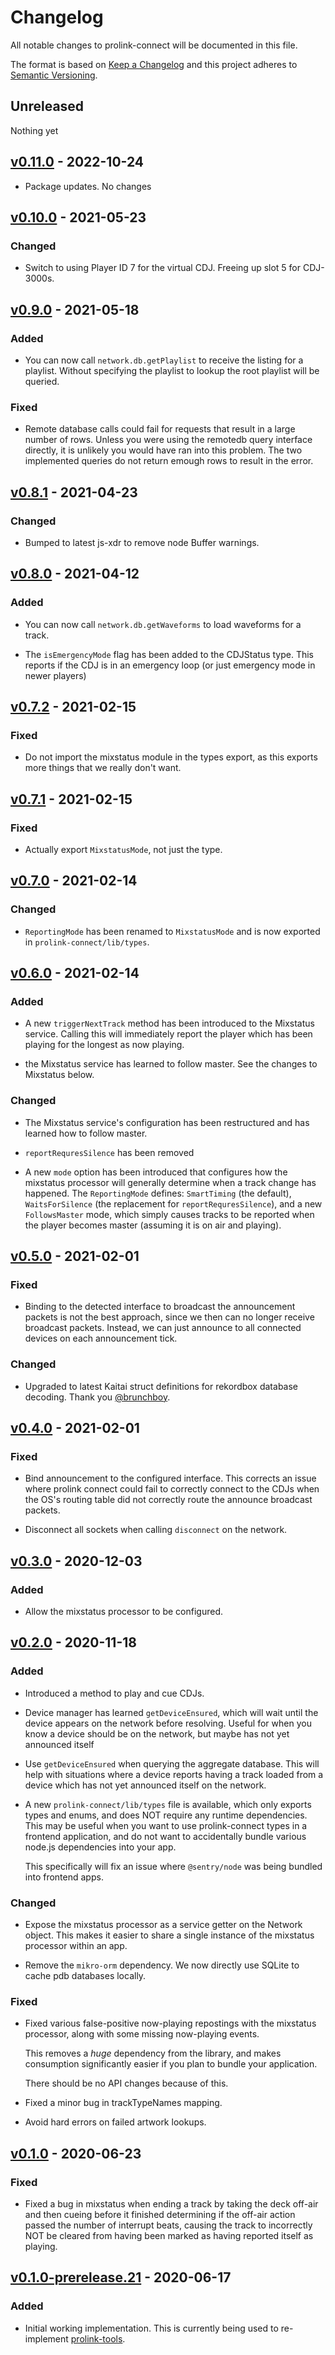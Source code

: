 # Changelog

All notable changes to prolink-connect will be documented in this file.

The format is based on [Keep a Changelog](http://keepachangelog.com/en/1.0.0/)
and this project adheres to [Semantic Versioning](http://semver.org/spec/v2.0.0.html).

## Unreleased

Nothing yet

## [v0.11.0] - 2022-10-24

- Package updates. No changes

## [v0.10.0] - 2021-05-23

### Changed

- Switch to using Player ID 7 for the virtual CDJ. Freeing up slot 5 for
  CDJ-3000s.

## [v0.9.0] - 2021-05-18

### Added

- You can now call `network.db.getPlaylist` to receive the listing for a
  playlist. Without specifying the playlist to lookup the root playlist will be
  queried.

### Fixed

- Remote database calls could fail for requests that result in a large number
  of rows. Unless you were using the remotedb query interface directly, it is
  unlikely you would have ran into this problem. The two implemented queries do
  not return emough rows to result in the error.

## [v0.8.1] - 2021-04-23

### Changed

- Bumped to latest js-xdr to remove node Buffer warnings.

## [v0.8.0] - 2021-04-12

### Added

- You can now call `network.db.getWaveforms` to load waveforms for a track.

- The `isEmergencyMode` flag has been added to the CDJStatus type. This reports
  if the CDJ is in an emergency loop (or just emergency mode in newer players)

## [v0.7.2] - 2021-02-15

### Fixed

- Do not import the mixstatus module in the types export, as this exports more
  things that we really don't want.

## [v0.7.1] - 2021-02-15

### Fixed

- Actually export `MixstatusMode`, not just the type.

## [v0.7.0] - 2021-02-14

### Changed

- `ReportingMode` has been renamed to `MixstatusMode` and is now exported in
  `prolink-connect/lib/types`.

## [v0.6.0] - 2021-02-14

### Added

- A new `triggerNextTrack` method has been introduced to the Mixstatus service.
  Calling this will immediately report the player which has been playing for
  the longest as now playing.

- the Mixstatus service has learned to follow master. See the changes to
  Mixstatus below.

### Changed

- The Mixstatus service's configuration has been restructured and has learned
  how to follow master.

- `reportRequresSilence` has been removed

- A new `mode` option has been introduced that configures how the mixstatus
  processor will generally determine when a track change has happened. The
  `ReportingMode` defines: `SmartTiming` (the default), `WaitsForSilence`
  (the replacement for `reportRequresSilence`), and a new `FollowsMaster`
  mode, which simply causes tracks to be reported when the player becomes
  master (assuming it is on air and playing).

## [v0.5.0] - 2021-02-01

### Fixed

- Binding to the detected interface to broadcast the announcement packets is not
  the best approach, since we then can no longer receive broadcast packets.
  Instead, we can just announce to all connected devices on each announcement
  tick.

### Changed

- Upgraded to latest Kaitai struct definitions for rekordbox database decoding.
  Thank you [@brunchboy](https://github.com/brunchboy).

## [v0.4.0] - 2021-02-01

### Fixed

- Bind announcement to the configured interface. This corrects an issue where
  prolink connect could fail to correctly connect to the CDJs when the OS's
  routing table did not correctly route the announce broadcast packets.

- Disconnect all sockets when calling `disconnect` on the network.

## [v0.3.0] - 2020-12-03

### Added

- Allow the mixstatus processor to be configured.

## [v0.2.0] - 2020-11-18

### Added

- Introduced a method to play and cue CDJs.

- Device manager has learned `getDeviceEnsured`, which will wait until the
  device appears on the network before resolving. Useful for when you know a
  device should be on the network, but maybe has not yet announced itself

- Use `getDeviceEnsured` when querying the aggregate database. This will help
  with situations where a device reports having a track loaded from a device
  which has not yet announced itself on the network.

- A new `prolink-connect/lib/types` file is available, which only exports types
  and enums, and does NOT require any runtime dependencies. This may be useful
  when you want to use prolink-connect types in a frontend application, and do
  not want to accidentally bundle various node.js dependencies into your app.

  This specifically will fix an issue where `@sentry/node` was being bundled
  into frontend apps.

### Changed

- Expose the mixstatus processor as a service getter on the Network object.
  This makes it easier to share a single instance of the mixstatus processor
  within an app.

- Remove the `mikro-orm` dependency. We now directly use SQLite to cache pdb
  databases locally.

### Fixed

- Fixed various false-positive now-playing repostings with the mixstatus
  processor, along with some missing now-playing events.

  This removes a _huge_ dependency from the library, and makes consumption
  significantly easier if you plan to bundle your application.

  There should be no API changes because of this.

- Fixed a minor bug in trackTypeNames mapping.

- Avoid hard errors on failed artwork lookups.

## [v0.1.0] - 2020-06-23

### Fixed

- Fixed a bug in mixstatus when ending a track by taking the deck off-air and
  then cueing before it finished determining if the off-air action passed the
  number of interrupt beats, causing the track to incorrectly NOT be cleared
  from having been marked as having reported itself as playing.

## [v0.1.0-prerelease.21] - 2020-06-17

### Added

- Initial working implementation. This is currently being used to re-implement
  [prolink-tools](https://github.com/evanpurkhiser/prolink-tools).

[unreleased]: https://github.com/evanpurkhiser/prolink-connect/compare/v0.11.0...HEAD
[v0.11.0]: https://github.com/evanpurkhiser/prolink-connect/compare/v0.10.0...v0.11.0
[v0.10.0]: https://github.com/evanpurkhiser/prolink-connect/compare/v0.9.0...v0.10.0
[v0.9.0]: https://github.com/evanpurkhiser/prolink-connect/compare/v0.8.1...v0.9.0
[v0.8.1]: https://github.com/evanpurkhiser/prolink-connect/compare/v0.8.0...v0.8.1
[v0.8.0]: https://github.com/evanpurkhiser/prolink-connect/compare/v0.7.2...v0.8.0
[v0.7.2]: https://github.com/evanpurkhiser/prolink-connect/compare/v0.7.1...v0.7.2
[v0.7.1]: https://github.com/evanpurkhiser/prolink-connect/compare/v0.7.0...v0.7.1
[v0.7.0]: https://github.com/evanpurkhiser/prolink-connect/compare/v0.6.0...v0.7.0
[v0.6.0]: https://github.com/evanpurkhiser/prolink-connect/compare/v0.5.0...v0.6.0
[v0.5.0]: https://github.com/evanpurkhiser/prolink-connect/compare/v0.4.0...v0.5.0
[v0.4.0]: https://github.com/evanpurkhiser/prolink-connect/compare/v0.3.0...v0.4.0
[v0.3.0]: https://github.com/evanpurkhiser/prolink-connect/compare/v0.2.0...v0.3.0
[v0.2.0]: https://github.com/evanpurkhiser/prolink-connect/compare/v0.1.0...v0.2.0
[v0.1.0]: https://github.com/evanpurkhiser/prolink-connect/compare/v0.1.0-prerelease.21...v0.1.0
[v0.1.0-prerelease.21]: https://github.com/evanpurkhiser/prolink-connect/compare/ef4b95d...v0.1.0-prerelease.21
